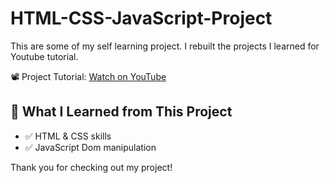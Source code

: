# HTML-CSS-JavaScript-Project

This are some of my self learning project. I rebuilt the projects I learned for Youtube tutorial. 

📽️ Project Tutorial: [Watch on YouTube](https://www.youtube.com/watch?v=kAiX0itnonM&list=PLaF2shBLTsn-8T0feufGHiJnfwuZmAjX8&index=5&t=7082s)


## 📘 What I Learned from This Project

- ✅ HTML & CSS skills
- ✅ JavaScript Dom manipulation 

Thank you for checking out my project!

